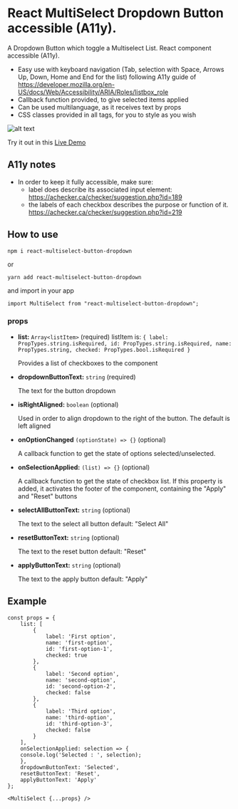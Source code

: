 # React MultiSelect Dropdown Button accessible (A11y).

A Dropdown Button which toggle a Multiselect List. React component accessible (A11y).

- Easy use with keyboard navigation (Tab, selection with Space, Arrows Up, Down, Home and End for the list) following A11y guide of https://developer.mozilla.org/en-US/docs/Web/Accessibility/ARIA/Roles/listbox_role
- Callback function provided, to give selected items applied
- Can be used multilanguage, as it receives text by props
- CSS classes provided in all tags, for you to style as you wish

![alt text](https://raw.githubusercontent.com/maufarinelli/react-multiselect-dropdown-button/master/public/react-multiselect-button-dropdown-examples2.png)

Try it out in this [Live Demo](https://w0977qv38.codesandbox.io/)

## A11y notes

- In order to keep it fully accessible, make sure:
  - label does describe its associated input element: https://achecker.ca/checker/suggestion.php?id=189
  - the labels of each checkbox describes the purpose or function of it. https://achecker.ca/checker/suggestion.php?id=219

## How to use

`npm i react-multiselect-button-dropdown`

or

`yarn add react-multiselect-button-dropdown`

and import in your app

`import MultiSelect from "react-multiselect-button-dropdown";`

### props

- **list:** `Array<listItem>` (required)
  listItem is:
  `{ label: PropTypes.string.isRequired, id: PropTypes.string.isRequired, name: PropTypes.string, checked: PropTypes.bool.isRequired }`

  Provides a list of checkboxes to the component

- **dropdownButtonText:** `string` (required)

  The text for the button dropdown

- **isRightAligned:** `boolean` (optional)

  Used in order to align dropdown to the right of the button. The default is left aligned

- **onOptionChanged** `(optionState) => {}` (optional)

  A callback function to get the state of options selected/unselected.

- **onSelectionApplied:** `(list) => {}` (optional)

  A callback function to get the state of checkbox list.
  If this property is added, it activates the footer of the component, containing the "Apply" and "Reset" buttons

- **selectAllButtonText:** `string` (optional)

  The text to the select all button
  default: "Select All"

- **resetButtonText:** `string` (optional)

  The text to the reset button
  default: "Reset"

- **applyButtonText:** `string` (optional)

  The text to the apply button
  default: "Apply"

## Example

```
const props = {
    list: [
        {
            label: 'First option',
            name: 'first-option',
            id: 'first-option-1',
            checked: true
        },
        {
            label: 'Second option',
            name: 'second-option',
            id: 'second-option-2',
            checked: false
        },
        {
            label: 'Third option',
            name: 'third-option',
            id: 'third-option-3',
            checked: false
        }
    ],
    onSelectionApplied: selection => {
    console.log('Selected : ', selection);
    },
    dropdownButtonText: 'Selected',
    resetButtonText: 'Reset',
    applyButtonText: 'Apply'
};

<MultiSelect {...props} />
```
